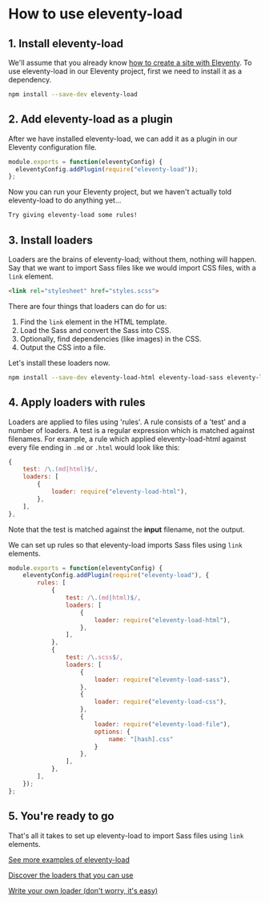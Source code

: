 # How to use eleventy-load

## 1. Install eleventy-load

We'll assume that you already know [how to create a site with Eleventy](https://www.11ty.dev/docs/getting-started/). To use eleventy-load in our Eleventy project, first we need to install it as a dependency.

```sh
npm install --save-dev eleventy-load
```

## 2. Add eleventy-load as a plugin

After we have installed eleventy-load, we can add it as a plugin in our Eleventy configuration file.

```js {data-file=".eleventy.js"}
module.exports = function(eleventyConfig) {
  eleventyConfig.addPlugin(require("eleventy-load"));
};
```

Now you can run your Eleventy project, but we haven't actually told eleventy-load to do anything yet...

```sh
Try giving eleventy-load some rules!
```

## 3. Install loaders

Loaders are the brains of eleventy-load; without them, nothing will happen. Say that we want to import Sass files like we would import CSS files, with a `link` element.

```html {data-file="index.html"}
<link rel="stylesheet" href="styles.scss">
```

There are four things that loaders can do for us:

1. Find the `link` element in the HTML template.
2. Load the Sass and convert the Sass into CSS.
3. Optionally, find dependencies (like images) in the CSS.
4. Output the CSS into a file.

Let's install these loaders now.

```sh
npm install --save-dev eleventy-load-html eleventy-load-sass eleventy-load-css eleventy-load-file
```

## 4. Apply loaders with rules

Loaders are applied to files using 'rules'. A rule consists of a 'test' and a number of loaders. A test is a regular expression which is matched against filenames. For example, a rule which applied eleventy-load-html against every file ending in `.md` or `.html` would look like this:

```js
{
    test: /\.(md|html)$/,
    loaders: [
        {
            loader: require("eleventy-load-html"),
        },
    ],
},
```

Note that the test is matched against the **input** filename, not the output.

We can set up rules so that eleventy-load imports Sass files using `link` elements.

```js {data-file=".eleventy.js"}
module.exports = function(eleventyConfig) {
    eleventyConfig.addPlugin(require("eleventy-load"), {
        rules: [
            {
                test: /\.(md|html)$/,
                loaders: [
                    {
                        loader: require("eleventy-load-html"),
                    },
                ],
            },
            {
                test: /\.scss$/,
                loaders: [
                    {
                        loader: require("eleventy-load-sass"),
                    },
                    {
                        loader: require("eleventy-load-css"),
                    },
                    {
                        loader: require("eleventy-load-file"),
                        options: {
                            name: "[hash].css"
                        }
                    },
                ],
            },
        ],
    });
};
```

## 5. You're ready to go

That's all it takes to set up eleventy-load to import Sass files using `link` elements.

<div class="content__links">

[See more examples of eleventy-load](/examples/)

[Discover the loaders that you can use](/loaders/)

[Write your own loader (don't worry, it's easy)](/api/)

</div>